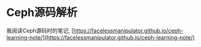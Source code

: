 # Ceph源码解析

我阅读Ceph源码时的笔记, [https://facelessmanipulator.github.io/ceph-learning-note/](https://facelessmanipulator.github.io/ceph-learning-note/)

